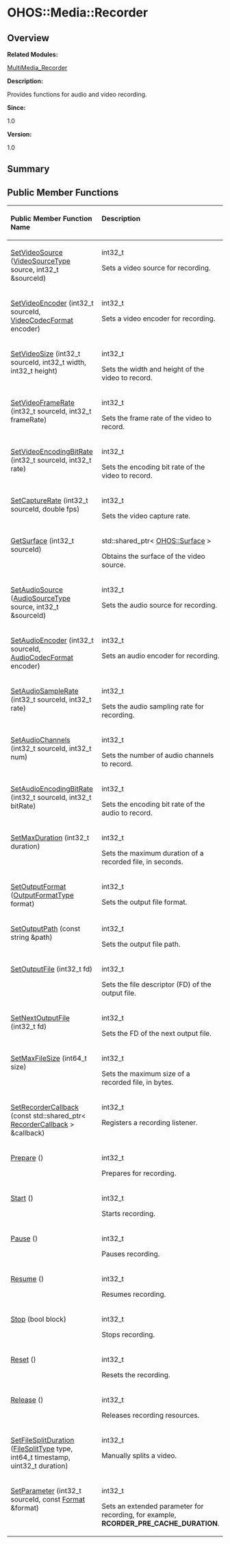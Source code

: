 # OHOS::Media::Recorder<a name="ZH-CN_TOPIC_0000001054598177"></a>

## **Overview**<a name="section1199858132093532"></a>

**Related Modules:**

[MultiMedia\_Recorder](MultiMedia_Recorder.md)

**Description:**

Provides functions for audio and video recording. 

**Since:**

1.0

**Version:**

1.0

## **Summary**<a name="section1270473123093532"></a>

## Public Member Functions<a name="pub-methods"></a>

<a name="table269586618093532"></a>
<table><thead align="left"><tr id="row118862940093532"><th class="cellrowborder" valign="top" width="50%" id="mcps1.1.3.1.1"><p id="p1579431189093532"><a name="p1579431189093532"></a><a name="p1579431189093532"></a>Public Member Function Name</p>
</th>
<th class="cellrowborder" valign="top" width="50%" id="mcps1.1.3.1.2"><p id="p2111840923093532"><a name="p2111840923093532"></a><a name="p2111840923093532"></a>Description</p>
</th>
</tr>
</thead>
<tbody><tr id="row1204948664093532"><td class="cellrowborder" valign="top" width="50%" headers="mcps1.1.3.1.1 "><p id="p548879779093532"><a name="p548879779093532"></a><a name="p548879779093532"></a><a href="MultiMedia_Recorder.md#ga9e12ef9700d06c7620f9e3d7b4d844ca">SetVideoSource</a> (<a href="MultiMedia_Recorder.md#gad252d27f9ce4b6ae0756bfeaa5f34490">VideoSourceType</a> source, int32_t &amp;sourceId)</p>
</td>
<td class="cellrowborder" valign="top" width="50%" headers="mcps1.1.3.1.2 "><p id="p1894157300093532"><a name="p1894157300093532"></a><a name="p1894157300093532"></a>int32_t&nbsp;</p>
<p id="p999408926093532"><a name="p999408926093532"></a><a name="p999408926093532"></a>Sets a video source for recording. </p>
</td>
</tr>
<tr id="row802759980093532"><td class="cellrowborder" valign="top" width="50%" headers="mcps1.1.3.1.1 "><p id="p758161151093532"><a name="p758161151093532"></a><a name="p758161151093532"></a><a href="MultiMedia_Recorder.md#gad9be6914af57fcf7acb7a5398118c614">SetVideoEncoder</a> (int32_t sourceId, <a href="MultiMedia_MediaCommon.md#ga797e6c5e38e23e730eff5bcc41427d7e">VideoCodecFormat</a> encoder)</p>
</td>
<td class="cellrowborder" valign="top" width="50%" headers="mcps1.1.3.1.2 "><p id="p1534215340093532"><a name="p1534215340093532"></a><a name="p1534215340093532"></a>int32_t&nbsp;</p>
<p id="p1393985056093532"><a name="p1393985056093532"></a><a name="p1393985056093532"></a>Sets a video encoder for recording. </p>
</td>
</tr>
<tr id="row1416875470093532"><td class="cellrowborder" valign="top" width="50%" headers="mcps1.1.3.1.1 "><p id="p725409702093532"><a name="p725409702093532"></a><a name="p725409702093532"></a><a href="MultiMedia_Recorder.md#ga43c0ee5b76f58a12c2c745839184a96b">SetVideoSize</a> (int32_t sourceId, int32_t width, int32_t height)</p>
</td>
<td class="cellrowborder" valign="top" width="50%" headers="mcps1.1.3.1.2 "><p id="p1576278420093532"><a name="p1576278420093532"></a><a name="p1576278420093532"></a>int32_t&nbsp;</p>
<p id="p136529356093532"><a name="p136529356093532"></a><a name="p136529356093532"></a>Sets the width and height of the video to record. </p>
</td>
</tr>
<tr id="row1428936691093532"><td class="cellrowborder" valign="top" width="50%" headers="mcps1.1.3.1.1 "><p id="p1471740625093532"><a name="p1471740625093532"></a><a name="p1471740625093532"></a><a href="MultiMedia_Recorder.md#gaeb90d4d75d80040aeaae354abd1d29d7">SetVideoFrameRate</a> (int32_t sourceId, int32_t frameRate)</p>
</td>
<td class="cellrowborder" valign="top" width="50%" headers="mcps1.1.3.1.2 "><p id="p1990932206093532"><a name="p1990932206093532"></a><a name="p1990932206093532"></a>int32_t&nbsp;</p>
<p id="p1272252709093532"><a name="p1272252709093532"></a><a name="p1272252709093532"></a>Sets the frame rate of the video to record. </p>
</td>
</tr>
<tr id="row1467228112093532"><td class="cellrowborder" valign="top" width="50%" headers="mcps1.1.3.1.1 "><p id="p624125060093532"><a name="p624125060093532"></a><a name="p624125060093532"></a><a href="MultiMedia_Recorder.md#ga4e05a76b50abf790f29f06a0c1d4ecb8">SetVideoEncodingBitRate</a> (int32_t sourceId, int32_t rate)</p>
</td>
<td class="cellrowborder" valign="top" width="50%" headers="mcps1.1.3.1.2 "><p id="p1074545947093532"><a name="p1074545947093532"></a><a name="p1074545947093532"></a>int32_t&nbsp;</p>
<p id="p1385305763093532"><a name="p1385305763093532"></a><a name="p1385305763093532"></a>Sets the encoding bit rate of the video to record. </p>
</td>
</tr>
<tr id="row1200460022093532"><td class="cellrowborder" valign="top" width="50%" headers="mcps1.1.3.1.1 "><p id="p1358664384093532"><a name="p1358664384093532"></a><a name="p1358664384093532"></a><a href="MultiMedia_Recorder.md#ga4f4a03fe881f48515874a699118fb84a">SetCaptureRate</a> (int32_t sourceId, double fps)</p>
</td>
<td class="cellrowborder" valign="top" width="50%" headers="mcps1.1.3.1.2 "><p id="p1351431187093532"><a name="p1351431187093532"></a><a name="p1351431187093532"></a>int32_t&nbsp;</p>
<p id="p938103206093532"><a name="p938103206093532"></a><a name="p938103206093532"></a>Sets the video capture rate. </p>
</td>
</tr>
<tr id="row881303142093532"><td class="cellrowborder" valign="top" width="50%" headers="mcps1.1.3.1.1 "><p id="p45447370093532"><a name="p45447370093532"></a><a name="p45447370093532"></a><a href="MultiMedia_Recorder.md#gad633e33fbbd5efcf4057aff3cc6e2b38">GetSurface</a> (int32_t sourceId)</p>
</td>
<td class="cellrowborder" valign="top" width="50%" headers="mcps1.1.3.1.2 "><p id="p2134812297093532"><a name="p2134812297093532"></a><a name="p2134812297093532"></a>std::shared_ptr&lt; <a href="OHOS-Surface.md">OHOS::Surface</a> &gt;&nbsp;</p>
<p id="p708914160093532"><a name="p708914160093532"></a><a name="p708914160093532"></a>Obtains the surface of the video source. </p>
</td>
</tr>
<tr id="row852829430093532"><td class="cellrowborder" valign="top" width="50%" headers="mcps1.1.3.1.1 "><p id="p532180484093532"><a name="p532180484093532"></a><a name="p532180484093532"></a><a href="MultiMedia_Recorder.md#gae287f59da8b3f1b6ca9f1c0e58a6565a">SetAudioSource</a> (<a href="MultiMedia_MediaCommon.md#gadc3158e093b995ca7b9b6aa32388ccdd">AudioSourceType</a> source, int32_t &amp;sourceId)</p>
</td>
<td class="cellrowborder" valign="top" width="50%" headers="mcps1.1.3.1.2 "><p id="p544434135093532"><a name="p544434135093532"></a><a name="p544434135093532"></a>int32_t&nbsp;</p>
<p id="p1323886874093532"><a name="p1323886874093532"></a><a name="p1323886874093532"></a>Sets the audio source for recording. </p>
</td>
</tr>
<tr id="row380085041093532"><td class="cellrowborder" valign="top" width="50%" headers="mcps1.1.3.1.1 "><p id="p159804188093532"><a name="p159804188093532"></a><a name="p159804188093532"></a><a href="MultiMedia_Recorder.md#gab37c9385fa1a56f686beb73c7dcc1b1b">SetAudioEncoder</a> (int32_t sourceId, <a href="MultiMedia_MediaCommon.md#gaa4ea6f314644ed287e0704be26c768b7">AudioCodecFormat</a> encoder)</p>
</td>
<td class="cellrowborder" valign="top" width="50%" headers="mcps1.1.3.1.2 "><p id="p1557772345093532"><a name="p1557772345093532"></a><a name="p1557772345093532"></a>int32_t&nbsp;</p>
<p id="p213291964093532"><a name="p213291964093532"></a><a name="p213291964093532"></a>Sets an audio encoder for recording. </p>
</td>
</tr>
<tr id="row1547155181093532"><td class="cellrowborder" valign="top" width="50%" headers="mcps1.1.3.1.1 "><p id="p1565663265093532"><a name="p1565663265093532"></a><a name="p1565663265093532"></a><a href="MultiMedia_Recorder.md#gab2b98616da55ec294053c0c25645c845">SetAudioSampleRate</a> (int32_t sourceId, int32_t rate)</p>
</td>
<td class="cellrowborder" valign="top" width="50%" headers="mcps1.1.3.1.2 "><p id="p1023170269093532"><a name="p1023170269093532"></a><a name="p1023170269093532"></a>int32_t&nbsp;</p>
<p id="p1070190942093532"><a name="p1070190942093532"></a><a name="p1070190942093532"></a>Sets the audio sampling rate for recording. </p>
</td>
</tr>
<tr id="row655147901093532"><td class="cellrowborder" valign="top" width="50%" headers="mcps1.1.3.1.1 "><p id="p290239041093532"><a name="p290239041093532"></a><a name="p290239041093532"></a><a href="MultiMedia_Recorder.md#ga77d76e5657cb3359e85521e08a456c7d">SetAudioChannels</a> (int32_t sourceId, int32_t num)</p>
</td>
<td class="cellrowborder" valign="top" width="50%" headers="mcps1.1.3.1.2 "><p id="p1316867174093532"><a name="p1316867174093532"></a><a name="p1316867174093532"></a>int32_t&nbsp;</p>
<p id="p312435203093532"><a name="p312435203093532"></a><a name="p312435203093532"></a>Sets the number of audio channels to record. </p>
</td>
</tr>
<tr id="row2103434538093532"><td class="cellrowborder" valign="top" width="50%" headers="mcps1.1.3.1.1 "><p id="p1184214424093532"><a name="p1184214424093532"></a><a name="p1184214424093532"></a><a href="MultiMedia_Recorder.md#gac21a1a00c40cf58df84f1ba281b79a36">SetAudioEncodingBitRate</a> (int32_t sourceId, int32_t bitRate)</p>
</td>
<td class="cellrowborder" valign="top" width="50%" headers="mcps1.1.3.1.2 "><p id="p1478364380093532"><a name="p1478364380093532"></a><a name="p1478364380093532"></a>int32_t&nbsp;</p>
<p id="p404000164093532"><a name="p404000164093532"></a><a name="p404000164093532"></a>Sets the encoding bit rate of the audio to record. </p>
</td>
</tr>
<tr id="row854062482093532"><td class="cellrowborder" valign="top" width="50%" headers="mcps1.1.3.1.1 "><p id="p624168310093532"><a name="p624168310093532"></a><a name="p624168310093532"></a><a href="MultiMedia_Recorder.md#gaf2806f0fddd17a3e59eb7c5c740470d6">SetMaxDuration</a> (int32_t duration)</p>
</td>
<td class="cellrowborder" valign="top" width="50%" headers="mcps1.1.3.1.2 "><p id="p886630119093532"><a name="p886630119093532"></a><a name="p886630119093532"></a>int32_t&nbsp;</p>
<p id="p81386795093532"><a name="p81386795093532"></a><a name="p81386795093532"></a>Sets the maximum duration of a recorded file, in seconds. </p>
</td>
</tr>
<tr id="row109593246093532"><td class="cellrowborder" valign="top" width="50%" headers="mcps1.1.3.1.1 "><p id="p1299649012093532"><a name="p1299649012093532"></a><a name="p1299649012093532"></a><a href="MultiMedia_Recorder.md#gaffb7874aae331570ecedfe609a495468">SetOutputFormat</a> (<a href="MultiMedia_Recorder.md#ga3dfe2e61369bf1c081ce569e235354df">OutputFormatType</a> format)</p>
</td>
<td class="cellrowborder" valign="top" width="50%" headers="mcps1.1.3.1.2 "><p id="p1519448481093532"><a name="p1519448481093532"></a><a name="p1519448481093532"></a>int32_t&nbsp;</p>
<p id="p704398470093532"><a name="p704398470093532"></a><a name="p704398470093532"></a>Sets the output file format. </p>
</td>
</tr>
<tr id="row1228527075093532"><td class="cellrowborder" valign="top" width="50%" headers="mcps1.1.3.1.1 "><p id="p174577146093532"><a name="p174577146093532"></a><a name="p174577146093532"></a><a href="MultiMedia_Recorder.md#gaa5c898c1ad051b5c9f115ef15d952f18">SetOutputPath</a> (const string &amp;path)</p>
</td>
<td class="cellrowborder" valign="top" width="50%" headers="mcps1.1.3.1.2 "><p id="p536821154093532"><a name="p536821154093532"></a><a name="p536821154093532"></a>int32_t&nbsp;</p>
<p id="p995109658093532"><a name="p995109658093532"></a><a name="p995109658093532"></a>Sets the output file path. </p>
</td>
</tr>
<tr id="row27876222093532"><td class="cellrowborder" valign="top" width="50%" headers="mcps1.1.3.1.1 "><p id="p724544413093532"><a name="p724544413093532"></a><a name="p724544413093532"></a><a href="MultiMedia_Recorder.md#ga500d2bc895852fe292d7397d8450d091">SetOutputFile</a> (int32_t fd)</p>
</td>
<td class="cellrowborder" valign="top" width="50%" headers="mcps1.1.3.1.2 "><p id="p371308302093532"><a name="p371308302093532"></a><a name="p371308302093532"></a>int32_t&nbsp;</p>
<p id="p1322156727093532"><a name="p1322156727093532"></a><a name="p1322156727093532"></a>Sets the file descriptor (FD) of the output file. </p>
</td>
</tr>
<tr id="row545955095093532"><td class="cellrowborder" valign="top" width="50%" headers="mcps1.1.3.1.1 "><p id="p1114218125093532"><a name="p1114218125093532"></a><a name="p1114218125093532"></a><a href="MultiMedia_Recorder.md#ga8545fe87eb4bd399525e4c5fb414d7cb">SetNextOutputFile</a> (int32_t fd)</p>
</td>
<td class="cellrowborder" valign="top" width="50%" headers="mcps1.1.3.1.2 "><p id="p167499887093532"><a name="p167499887093532"></a><a name="p167499887093532"></a>int32_t&nbsp;</p>
<p id="p765475038093532"><a name="p765475038093532"></a><a name="p765475038093532"></a>Sets the FD of the next output file. </p>
</td>
</tr>
<tr id="row2056994610093532"><td class="cellrowborder" valign="top" width="50%" headers="mcps1.1.3.1.1 "><p id="p655625880093532"><a name="p655625880093532"></a><a name="p655625880093532"></a><a href="MultiMedia_Recorder.md#gaeed9ee49d9d1ac1497ec79bf9639c0bc">SetMaxFileSize</a> (int64_t size)</p>
</td>
<td class="cellrowborder" valign="top" width="50%" headers="mcps1.1.3.1.2 "><p id="p213974397093532"><a name="p213974397093532"></a><a name="p213974397093532"></a>int32_t&nbsp;</p>
<p id="p136319636093532"><a name="p136319636093532"></a><a name="p136319636093532"></a>Sets the maximum size of a recorded file, in bytes. </p>
</td>
</tr>
<tr id="row1772219825093532"><td class="cellrowborder" valign="top" width="50%" headers="mcps1.1.3.1.1 "><p id="p1550358041093532"><a name="p1550358041093532"></a><a name="p1550358041093532"></a><a href="MultiMedia_Recorder.md#ga882585460b0538680954ce6692610376">SetRecorderCallback</a> (const std::shared_ptr&lt; <a href="OHOS-Media-RecorderCallback.md">RecorderCallback</a> &gt; &amp;callback)</p>
</td>
<td class="cellrowborder" valign="top" width="50%" headers="mcps1.1.3.1.2 "><p id="p1646266398093532"><a name="p1646266398093532"></a><a name="p1646266398093532"></a>int32_t&nbsp;</p>
<p id="p1667112815093532"><a name="p1667112815093532"></a><a name="p1667112815093532"></a>Registers a recording listener. </p>
</td>
</tr>
<tr id="row425256762093532"><td class="cellrowborder" valign="top" width="50%" headers="mcps1.1.3.1.1 "><p id="p602582632093532"><a name="p602582632093532"></a><a name="p602582632093532"></a><a href="MultiMedia_Recorder.md#ga15d2f3416bb735a0715e1e79be226387">Prepare</a> ()</p>
</td>
<td class="cellrowborder" valign="top" width="50%" headers="mcps1.1.3.1.2 "><p id="p369213349093532"><a name="p369213349093532"></a><a name="p369213349093532"></a>int32_t&nbsp;</p>
<p id="p609521601093532"><a name="p609521601093532"></a><a name="p609521601093532"></a>Prepares for recording. </p>
</td>
</tr>
<tr id="row1116635470093532"><td class="cellrowborder" valign="top" width="50%" headers="mcps1.1.3.1.1 "><p id="p518058742093532"><a name="p518058742093532"></a><a name="p518058742093532"></a><a href="MultiMedia_Recorder.md#gac3aaa32627f0799dea65e51356b91bfb">Start</a> ()</p>
</td>
<td class="cellrowborder" valign="top" width="50%" headers="mcps1.1.3.1.2 "><p id="p1288058230093532"><a name="p1288058230093532"></a><a name="p1288058230093532"></a>int32_t&nbsp;</p>
<p id="p689435494093532"><a name="p689435494093532"></a><a name="p689435494093532"></a>Starts recording. </p>
</td>
</tr>
<tr id="row1532435291093532"><td class="cellrowborder" valign="top" width="50%" headers="mcps1.1.3.1.1 "><p id="p1944380716093532"><a name="p1944380716093532"></a><a name="p1944380716093532"></a><a href="MultiMedia_Recorder.md#ga71da5cc2720b336f0daadbe09d61c695">Pause</a> ()</p>
</td>
<td class="cellrowborder" valign="top" width="50%" headers="mcps1.1.3.1.2 "><p id="p676030007093532"><a name="p676030007093532"></a><a name="p676030007093532"></a>int32_t&nbsp;</p>
<p id="p1186613002093532"><a name="p1186613002093532"></a><a name="p1186613002093532"></a>Pauses recording. </p>
</td>
</tr>
<tr id="row823789107093532"><td class="cellrowborder" valign="top" width="50%" headers="mcps1.1.3.1.1 "><p id="p1000455198093532"><a name="p1000455198093532"></a><a name="p1000455198093532"></a><a href="MultiMedia_Recorder.md#gafd32ed157821800936a258a73af936be">Resume</a> ()</p>
</td>
<td class="cellrowborder" valign="top" width="50%" headers="mcps1.1.3.1.2 "><p id="p157794111093532"><a name="p157794111093532"></a><a name="p157794111093532"></a>int32_t&nbsp;</p>
<p id="p698578014093532"><a name="p698578014093532"></a><a name="p698578014093532"></a>Resumes recording. </p>
</td>
</tr>
<tr id="row736093961093532"><td class="cellrowborder" valign="top" width="50%" headers="mcps1.1.3.1.1 "><p id="p620242820093532"><a name="p620242820093532"></a><a name="p620242820093532"></a><a href="MultiMedia_Recorder.md#ga1253f753cf9ed01dae5d57a37524dfa7">Stop</a> (bool block)</p>
</td>
<td class="cellrowborder" valign="top" width="50%" headers="mcps1.1.3.1.2 "><p id="p1103199087093532"><a name="p1103199087093532"></a><a name="p1103199087093532"></a>int32_t&nbsp;</p>
<p id="p676744718093532"><a name="p676744718093532"></a><a name="p676744718093532"></a>Stops recording. </p>
</td>
</tr>
<tr id="row123791551093532"><td class="cellrowborder" valign="top" width="50%" headers="mcps1.1.3.1.1 "><p id="p1624752834093532"><a name="p1624752834093532"></a><a name="p1624752834093532"></a><a href="MultiMedia_Recorder.md#gaebb808d5dd73b94b769b69e2b464c744">Reset</a> ()</p>
</td>
<td class="cellrowborder" valign="top" width="50%" headers="mcps1.1.3.1.2 "><p id="p225360767093532"><a name="p225360767093532"></a><a name="p225360767093532"></a>int32_t&nbsp;</p>
<p id="p986252040093532"><a name="p986252040093532"></a><a name="p986252040093532"></a>Resets the recording. </p>
</td>
</tr>
<tr id="row660598439093532"><td class="cellrowborder" valign="top" width="50%" headers="mcps1.1.3.1.1 "><p id="p1091987569093532"><a name="p1091987569093532"></a><a name="p1091987569093532"></a><a href="MultiMedia_Recorder.md#ga116583c0d649f447c2dd272aae465cca">Release</a> ()</p>
</td>
<td class="cellrowborder" valign="top" width="50%" headers="mcps1.1.3.1.2 "><p id="p864209088093532"><a name="p864209088093532"></a><a name="p864209088093532"></a>int32_t&nbsp;</p>
<p id="p1971810982093532"><a name="p1971810982093532"></a><a name="p1971810982093532"></a>Releases recording resources. </p>
</td>
</tr>
<tr id="row502370220093532"><td class="cellrowborder" valign="top" width="50%" headers="mcps1.1.3.1.1 "><p id="p1417653222093532"><a name="p1417653222093532"></a><a name="p1417653222093532"></a><a href="MultiMedia_Recorder.md#ga952ce2fada10d701e38e4ee29139e2af">SetFileSplitDuration</a> (<a href="MultiMedia_Recorder.md#ga8759c7e5a74964a584a716f4ec0b7edb">FileSplitType</a> type, int64_t timestamp, uint32_t duration)</p>
</td>
<td class="cellrowborder" valign="top" width="50%" headers="mcps1.1.3.1.2 "><p id="p1272529990093532"><a name="p1272529990093532"></a><a name="p1272529990093532"></a>int32_t&nbsp;</p>
<p id="p589710659093532"><a name="p589710659093532"></a><a name="p589710659093532"></a>Manually splits a video. </p>
</td>
</tr>
<tr id="row1400352468093532"><td class="cellrowborder" valign="top" width="50%" headers="mcps1.1.3.1.1 "><p id="p1319267577093532"><a name="p1319267577093532"></a><a name="p1319267577093532"></a><a href="MultiMedia_Recorder.md#ga05cf279a460418b22d267527c83ede15">SetParameter</a> (int32_t sourceId, const <a href="OHOS-Media-Format.md">Format</a> &amp;format)</p>
</td>
<td class="cellrowborder" valign="top" width="50%" headers="mcps1.1.3.1.2 "><p id="p2044390357093532"><a name="p2044390357093532"></a><a name="p2044390357093532"></a>int32_t&nbsp;</p>
<p id="p849633858093532"><a name="p849633858093532"></a><a name="p849633858093532"></a>Sets an extended parameter for recording, for example, <strong id="b1511370470093532"><a name="b1511370470093532"></a><a name="b1511370470093532"></a>RCORDER_PRE_CACHE_DURATION</strong>. </p>
</td>
</tr>
</tbody>
</table>

